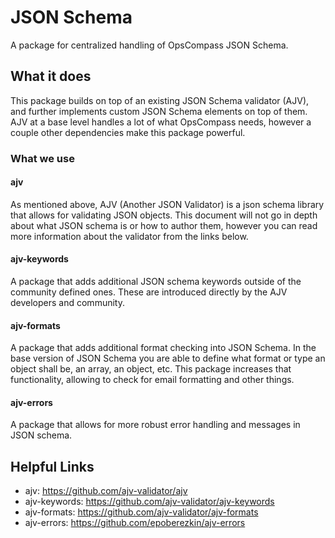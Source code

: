 # JSON Schema
A package for centralized handling of OpsCompass JSON Schema.

## What it does
This package builds on top of an existing JSON Schema validator (AJV), and further implements custom JSON Schema elements on top of them. AJV at a base level handles a lot of what OpsCompass needs, however a couple other dependencies make this package powerful. 

### What we use 
#### ajv
As mentioned above, AJV (Another JSON Validator) is a json schema library that allows for validating JSON objects. This document will not go in depth about what JSON schema is or how to author them, however you can read more information about the validator from the links below.
#### ajv-keywords
A package that adds additional JSON schema keywords outside of the community defined ones. These are introduced directly by the AJV developers and community. 

#### ajv-formats
A package that adds additional format checking into JSON Schema. In the base version of JSON Schema you are able to define what format or type an object shall be, an array, an object, etc. This package increases that functionality, allowing to check for email formatting and other things. 

#### ajv-errors 
A package that allows for more robust error handling and messages in JSON schema. 


## Helpful Links
- ajv: https://github.com/ajv-validator/ajv
- ajv-keywords: https://github.com/ajv-validator/ajv-keywords
- ajv-formats: https://github.com/ajv-validator/ajv-formats
- ajv-errors: https://github.com/epoberezkin/ajv-errors
